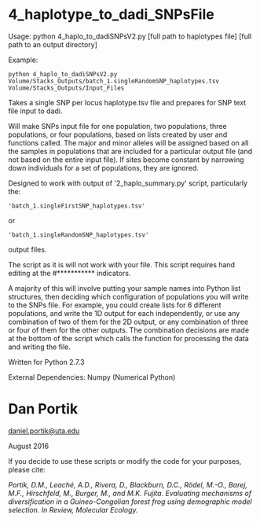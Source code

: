 # 4_haplotype_to_dadi_SNPsFile

Usage: python 4_haplo_to_dadiSNPsV2.py [full path to haplotypes file] [full path to an output directory]

Example:

`python 4_haplo_to_dadiSNPsV2.py Volume/Stacks_Outputs/batch_1.singleRandomSNP_haplotypes.tsv Volume/Stacks_Outputs/Input_Files`

Takes a single SNP per locus haplotype.tsv file and prepares for SNP text file input to dadi.

Will make SNPs input file for one population, two populations, three populations, or 
four populations, based on lists created by user and functions called.
The major and minor alleles will be assigned based on all the samples in populations that
are included for a particular output file (and not based on the entire input file). If 
sites become constant by narrowing down individuals for a set of populations, they are 
ignored. 


Designed to work with output of '2_haplo_summary.py' script, particularly the:

    'batch_1.singleFirstSNP_haplotypes.tsv' 

or 

    'batch_1.singleRandomSNP_haplotypes.tsv'
    
output files. 

The script as it is will not work with your file.
This script requires hand editing at the #*********** indicators.

A majority of this will involve putting your sample names into Python list structures, then deciding which
configuration of populations you will write to the SNPs file. For example, you could create lists for 6 different
populations, and write the 1D output for each independently, or use any combination of two of them for the 
2D output, or any combination of three or four of them for the other outputs. The combination decisions are made
at the bottom of the script which calls the function for processing the data and writing the file.

Written for Python 2.7.3

External Dependencies: Numpy (Numerical Python)

# Dan Portik

daniel.portik@uta.edu

August 2016



If you decide to use these scripts or modify the code for your purposes, please cite:

*Portik, D.M., Leaché, A.D., Rivera, D., Blackburn, D.C., Rödel, M.-O., Barej, M.F., 
Hirschfeld, M., Burger, M., and M.K. Fujita. Evaluating mechanisms of diversification 
in a Guineo-Congolian forest frog using demographic model selection. 
In Review, Molecular Ecology.*

